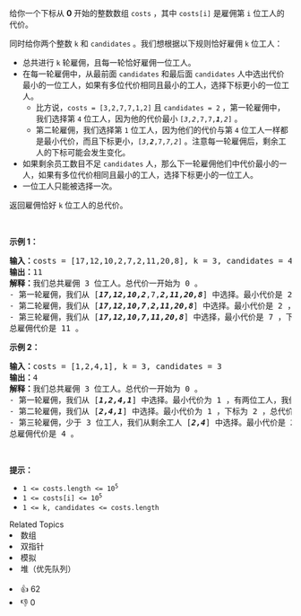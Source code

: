 <p>给你一个下标从 <strong>0</strong>&nbsp;开始的整数数组&nbsp;<code>costs</code>&nbsp;，其中&nbsp;<code>costs[i]</code>&nbsp;是雇佣第 <code>i</code>&nbsp;位工人的代价。</p>

<p>同时给你两个整数&nbsp;<code>k</code> 和&nbsp;<code>candidates</code>&nbsp;。我们想根据以下规则恰好雇佣&nbsp;<code>k</code>&nbsp;位工人：</p>

<ul> 
 <li>总共进行&nbsp;<code>k</code>&nbsp;轮雇佣，且每一轮恰好雇佣一位工人。</li> 
 <li>在每一轮雇佣中，从最前面 <code>candidates</code>&nbsp;和最后面 <code>candidates</code>&nbsp;人中选出代价最小的一位工人，如果有多位代价相同且最小的工人，选择下标更小的一位工人。 
  <ul> 
   <li>比方说，<code>costs = [3,2,7,7,1,2]</code> 且&nbsp;<code>candidates = 2</code>&nbsp;，第一轮雇佣中，我们选择第&nbsp;<code>4</code>&nbsp;位工人，因为他的代价最小&nbsp;<code>[<em>3,2</em>,7,7,<em><strong>1</strong>,2</em>]</code>&nbsp;。</li> 
   <li>第二轮雇佣，我们选择第&nbsp;<code>1</code>&nbsp;位工人，因为他们的代价与第&nbsp;<code>4</code>&nbsp;位工人一样都是最小代价，而且下标更小，<code>[<em>3,<strong>2</strong></em>,7,<em>7,2</em>]</code>&nbsp;。注意每一轮雇佣后，剩余工人的下标可能会发生变化。</li> 
  </ul> </li> 
 <li>如果剩余员工数目不足 <code>candidates</code>&nbsp;人，那么下一轮雇佣他们中代价最小的一人，如果有多位代价相同且最小的工人，选择下标更小的一位工人。</li> 
 <li>一位工人只能被选择一次。</li> 
</ul>

<p>返回雇佣恰好<em>&nbsp;</em><code>k</code>&nbsp;位工人的总代价。</p>

<p>&nbsp;</p>

<p><strong>示例 1：</strong></p>

<pre><b>输入：</b>costs = [17,12,10,2,7,2,11,20,8], k = 3, candidates = 4
<b>输出：</b>11
<b>解释：</b>我们总共雇佣 3 位工人。总代价一开始为 0 。
- 第一轮雇佣，我们从 [<strong><em>17,12,10,2</em></strong>,7,<strong><em>2,11,20,8</em></strong>] 中选择。最小代价是 2 ，有两位工人，我们选择下标更小的一位工人，即第 3 位工人。总代价是 0 + 2 = 2 。
- 第二轮雇佣，我们从 [<strong><em>17,12,10,7</em></strong>,<strong><em>2,11,20,8</em></strong>] 中选择。最小代价是 2 ，下标为 4 ，总代价是 2 + 2 = 4 。
- 第三轮雇佣，我们从 [<strong><em>17,12,10,7,11,20,8</em></strong>] 中选择，最小代价是 7 ，下标为 3 ，总代价是 4 + 7 = 11 。注意下标为 3 的工人同时在最前面和最后面 4 位工人中。
总雇佣代价是 11 。
</pre>

<p><strong>示例 2：</strong></p>

<pre><b>输入：</b>costs = [1,2,4,1], k = 3, candidates = 3
<b>输出：</b>4
<b>解释：</b>我们总共雇佣 3 位工人。总代价一开始为 0 。
- 第一轮雇佣，我们从 [<strong><em>1,2,4,1</em></strong>] 中选择。最小代价为 1 ，有两位工人，我们选择下标更小的一位工人，即第 0 位工人，总代价是 0 + 1 = 1 。注意，下标为 1 和 2 的工人同时在最前面和最后面 3 位工人中。
- 第二轮雇佣，我们从 [<strong><em>2,4,1</em></strong>] 中选择。最小代价为 1 ，下标为 2 ，总代价是 1 + 1 = 2 。
- 第三轮雇佣，少于 3 位工人，我们从剩余工人 [<strong><em>2,4</em></strong>] 中选择。最小代价是 2 ，下标为 0 。总代价为 2 + 2 = 4 。
总雇佣代价是 4 。
</pre>

<p>&nbsp;</p>

<p><strong>提示：</strong></p>

<ul> 
 <li><code>1 &lt;= costs.length &lt;= 10<sup>5 </sup></code></li> 
 <li><code>1 &lt;= costs[i] &lt;= 10<sup>5</sup></code></li> 
 <li><code>1 &lt;= k, candidates &lt;= costs.length</code></li> 
</ul>

<div><div>Related Topics</div><div><li>数组</li><li>双指针</li><li>模拟</li><li>堆（优先队列）</li></div></div><br><div><li>👍 62</li><li>👎 0</li></div>